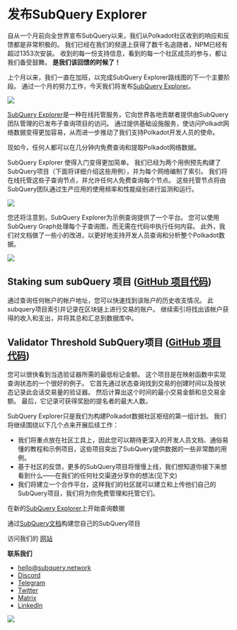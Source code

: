 # 发布SubQuery Explorer

自从一个月前向全世界宣布SubQuery以来，我们从Polkadot社区收到的响应和反馈都是非常积极的。 我们已经在我们的频道上获得了数千名追随者，NPM已经有超过1353次安装。 收到的每一份支持信息，看到的每一个社区成员的参与，都让我们备受鼓舞。 **是我们该回馈的时候了！**

上个月以来，我们一直在加班，以完成SubQuery Explorer路线图的下一个主要阶段。 通过一个月的努力工作，今天我们将发布[SubQuery Explorer](https://explorer.subquery.network/)。

![](https://miro.medium.com/max/1400/0*2bDaF3HPgNkpm8Kt)

[SubQuery Explorer](https://explorer.subquery.network/)是一种在线托管服务，它向世界各地贡献者提供由SubQuery团队管理的已发布子查询项目的访问。 通过提供基础设施服务，使访问Polkadt网络数据变得更加容易，从而进一步推动了我们支持Polkadot开发人员的使命。

现如今，任何人都可以在几分钟内免费查询和提取Polkadot网络数据。

SubQuery Explorer 使得入门变得更加简单。 我们已经为两个用例预先构建了SubQuery项目（下面将详细介绍这些用例），并为每个网络编制了索引。 我们将在线托管这些子查询节点，并允许任何人免费查询每个节点。 这些托管节点将由SubQuery团队通过生产应用的使用频率和性能级别进行监测和运行。

![](https://miro.medium.com/max/1400/0*3hmnk6sNoO5pdOWc)

您还将注意到，SubQuery Explorer为示例查询提供了一个平台。 您可以使用SubQuery Graph处理每个子查询图，而无需在代码中执行任何内容。 此外，我们对文档做了一些小的改进，以更好地支持开发人员查询和分析整个Polkadot数据。

![](https://miro.medium.com/max/1400/0*V1Mjpi1-gAT6M8-q)

## **Staking sum subQuery 项目 (**[GitHub 项目代码](https://github.com/subquery/subql-examples/tree/main/sum-reward))

通过查询任何帐户的帐户地址，您可以快速找到该账户的历史收支情况。 此subquery项目索引并记录在区块链上进行交易的账户。 继续索引将找出该帐户获得的收入和支出，并将其总和汇总到数据库中。

## **Validator Threshold SubQuery项目 (**[GitHub 项目代码](https://github.com/subquery/subql-examples/tree/main/validator-threshold))

您可以很快看到当选验证器所需的最低标记金额。 这个项目是在映射函数中实现查询状态的一个很好的例子。 它首先通过状态查询找到交易的创建时间以及按状态记录此会话交易量的验证器。 然后计算出这个时间的最小交易金额和总交易金额。 最后，它记录可获得奖励的提名者的最大人数。

SubQuery Explorer只是我们为构建Polkadot数据社区枢纽的第一组计划。 我们将继续围绕以下几个点来开展后续工作：

-   我们将重点放在社区工具上，因此您可以期待更深入的开发人员文档、通俗易懂的教程和示例项目，这些项目突出了SubQuery提供数据的一些非常酷的用例。
-   基于社区的反馈，更多的SubQuery项目将慢慢上线，我们想知道你接下来想看到什么——在我们的任何社交渠道分享你的想法(见下文)
-   我们将建立一个合作平台，这样我们的社区就可以建立和上传他们自己的SubQuery项目，我们将为你免费管理和托管它们。

在新的[SubQuery Explorer](https://explorer.subquery.network/)上开始查询数据

通过[SubQuery文档](https://doc.subquery.network/)构建您自己的SubQuery项目

访问我们的 [网站](https://subquery.network/)

**联系我们**

-   [hello@subquery.network](mailto:hello@subquery.network)
-   [Discord](https://discord.com/invite/78zg8aBSMG)
-   [Telegram](https://t.me/subquerynetwork)
-   [Twitter](https://twitter.com/subquerynetwork)
-   [Matrix](https://matrix.to/#/#subquery:matrix.org)
-   [LinkedIn](https://www.linkedin.com/company/subquery)

![](https://miro.medium.com/max/1400/0*tzhwpKRunR7AqFhr)